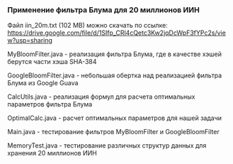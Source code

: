 ### Применение фильтра Блума для 20 миллионов ИИН
Файл iin_20m.txt (102 MB) можно скачать по ссылке:
https://drive.google.com/file/d/1SIfp_CRl4cQetc3Kw2jqDcWpF3fYPc2s/view?usp=sharing

MyBloomFilter.java - реализация фильтра Блума, где в качестве хэшей берутся части хэша SHA-384

GoogleBloomFilter.java - небольшая обертка над реализацией фильтра Блума из Google Guava

CalcUtils.java - реализация формул для расчета оптимальных параметров фильтра Блума

OptimalCalc.java - расчет оптимальных параметров для нашей задачи

Main.java - тестирование фильтров MyBloomFilter и GoogleBloomFilter

MemoryTest.java - тестирование различных структур данных для хранения 20 миллионов ИИН
